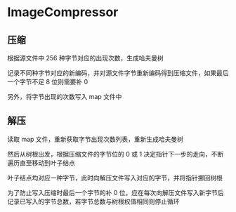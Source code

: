 # ImageCompressor

## 压缩

根据源文件中 256 种字节对应的出现次数，生成哈夫曼树

记录不同种字节对应的新编码，并对源文件字节重新编码得到压缩文件，如果最后一个字节不足 8 位则需要补 0

另外，将字节出现的次数写入 map 文件中

## 解压

读取 map 文件，重新获取字节出现次数列表，重新生成哈夫曼树

然后从树根出发，根据压缩文件的字节位的 0 或 1 决定指针下一步的走向，不断遍历直至移动到叶子结点

叶子结点均对应一种字节，此时向解压文件写入对应的字节，并将指针挪回树根

为了防止写入压缩时最后一个字节的补 0 位，应在每次向解压文件写入新字节后记录已写入的字节总数，若字节总数与树根权值相同则停止循环